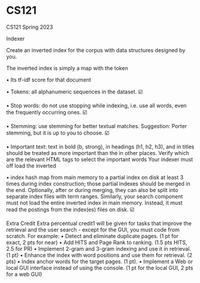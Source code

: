 # CS121
CS121 Spring 2023

Indexer

Create an inverted index for the corpus with data structures designed by you.

The inverted index is simply a map with the token

• Its tf-idf score for that document

• Tokens: all alphanumeric sequences in the dataset. ☑️

• Stop words: do not use stopping while indexing, i.e. use all words, even
the frequently occurring ones. ☑️

• Stemming: use stemming for better textual matches. Suggestion: Porter
stemming, but it is up to you to choose. ☑️

• Important text: text in bold (b, strong), in headings (h1, h2, h3), and
in titles should be treated as more important than the in other places.
Verify which are the relevant HTML tags to select the important words
Your indexer must off load the inverted

• index hash map from main memory to a partial index on disk at least 3 times
during index construction; those partial indexes should be merged in the end.
Optionally, after or during merging, they can also be split into separate index
files with term ranges. Similarly, your search component must not load the
entire inverted index in main memory. Instead, it must read the postings from
the index(es) files on disk. ☑️



Extra Credit
Extra percentual credit1 will be given for tasks that improve the retrieval and
the user search - except for the GUI, you must code from scratch. For example:
• Detect and eliminate duplicate pages. (1 pt for exact, 2 pts for near)
• Add HITS and Page Rank to ranking. (1.5 pts HITS, 2.5 for PR)
• Implement 2-gram and 3-gram indexing and use it in retrieval. (1 pt)
• Enhance the index with word positions and use them for retrieval. (2 pts)
• Index anchor words for the target pages. (1 pt).
• Implement a Web or local GUI interface instead of using the console.
(1 pt for the local GUI, 2 pts for a web GUI)
